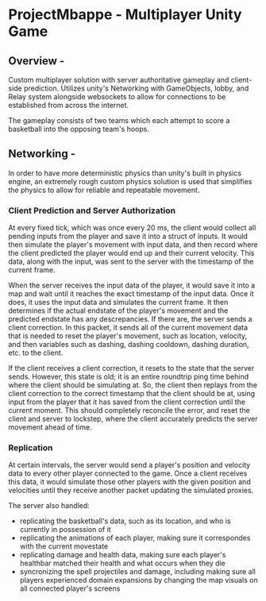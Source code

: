 # ProjectMbappe - Multiplayer Unity Game
## Overview -
Custom multiplayer solution with server authoritative gameplay and client-side prediction.
Utilizes unity's Networking with GameObjects, lobby, and Relay system alongside websockets
to allow for connections to be established from across the internet.

The gameplay consists of two teams which each attempt to score a basketball into the
opposing team's hoops. 

## Networking -
In order to have more deterministic physics than unity's built in physics engine, an extremely
rough custom physics solution is used that simplifies the physics to allow for reliable and repeatable
movement.

### Client Prediction and Server Authorization

At every fixed tick, which was once every 20 ms, the client would collect all pending inputs from
the player and save it into a struct of inputs. It would then simulate the player's movement with 
input data, and then record where the client predicted the player would end up and their current
velocity. This data, along with the input, was sent to the server with the timestamp of the
current frame.

When the server receives the input data of the player, it would save it into a map and wait until 
it reaches the exact timestamp of the input data. Once it does, it uses the input data and simulates
the current frame. It then determines if the actual endstate of the player's movement and
the predicted endstate has any descrepancies. If there are, the server sends a client correction.
In this packet, it sends all of the current movement data that is needed to reset the player's
movement, such as location, velocity, and then variables such as dashing, dashing cooldown, 
dashing duration, etc. to the client.

If the client receives a client correction, it resets to the state that the server sends. However,
this state is old; it is an entire roundtrip ping time behind where the client should be simulating at.
So, the client then replays from the client correction to the correct timestamp that the client should be
at, using input from the player that it has saved from the client correction until the current moment.
This should completely reconcile the error, and reset the client and server to lockstep, where the 
client accurately predicts the server movement ahead of time.

### Replication

At certain intervals, the server would send a player's position and velocity data to every other player
connected to the game. Once a client receives this data, it would simulate those other players with the 
given position and velocities until they receive another packet updating the simulated proxies.

The server also handled:
- replicating the basketball's data, such as its location, and who is currently in possession of it
- replicating the animations of each player, making sure it correspondes with the current movestate
- replicating damage and health data, making sure each player's healthbar matched their health and what occurs
when they die
- syncronizing the spell projectiles and damage, including making sure all players experienced domain expansions
by changing the map visuals on all connected player's screens
